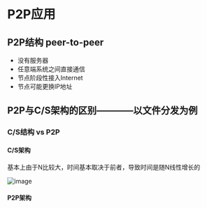 # P2P应用  

## P2P结构   peer-to-peer  

* 没有服务器
* 任意端系统之间直接通信  
* 节点阶段性接入Internet
* 节点可能更换IP地址  


## P2P与C/S架构的区别————以文件分发为例  

### C/S结构 vs P2P  


#### C/S架构  

基本上由于N比较大，时间基本取决于前者，导致时间是随N线性增长的  

![image](https://user-images.githubusercontent.com/58176267/156984752-e307e715-3f74-4ddc-9d06-2a50bab01459.png)

#### P2P架构  

